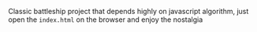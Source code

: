 Classic battleship project that depends highly on javascript algorithm, just open the `index.html` on the browser and enjoy the nostalgia
